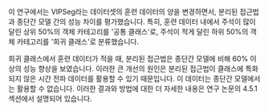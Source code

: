 이 연구에서는 VIPSeg라는 데이터셋의 훈련 데이터의 양을 변경하면서, 분리된 접근법과 종단간 모델 간의 성능 차이를 평가했습니다. 특히, 훈련 데이터 내에서 주석이 많이 달린 상위 50%의 객체 카테고리를 '공통 클래스'로, 주석이 적게 달린 하위 50%의 객체 카테고리를 '희귀 클래스'로 분류했습니다.

희귀 클래스에서 훈련 데이터가 적을 때, 분리된 접근법은 종단간 모델에 비해 60% 이상의 성능 향상을 보였습니다. 이러한 큰 개선의 원인은 분리된 접근법이 클래스에 특화되지 않은 시간 전파 데이터를 활용할 수 있기 때문입니다. 이 데이터는 종단간 모델에서는 활용할 수 없습니다. 이러한 결과와 방법에 대한 더 자세한 내용은 연구 논문의 4.5.1 섹션에서 설명되어 있습니다.